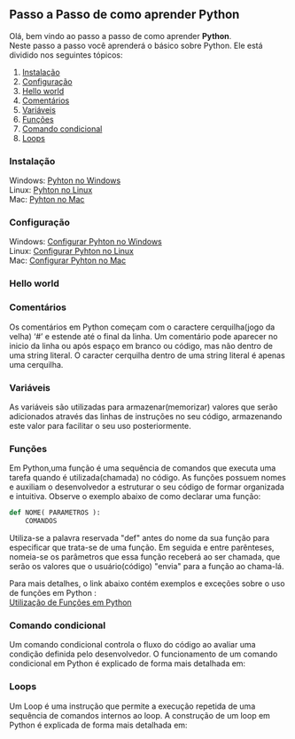 ## Passo a Passo de como aprender Python

Olá, bem vindo ao passo a passo de como aprender **Python**.  
Neste passo a passo você aprenderá o básico sobre Python. Ele está dividido nos seguintes tópicos:

1. [Instalação](https://github.com/matanjos/ProjetoFinalEngSoftware3/blob/main/Passo_a_passo_Python.md#instala%C3%A7%C3%A3o)  
2. [Configuração](https://github.com/matanjos/ProjetoFinalEngSoftware3/blob/main/Passo_a_passo_Python.md#configura%C3%A7%C3%A3o)  
3. [Hello world](https://github.com/matanjos/ProjetoFinalEngSoftware3/blob/main/Passo_a_passo_Python.md#hello-world)  
4. [Comentários](https://github.com/matanjos/ProjetoFinalEngSoftware3/blob/main/Passo_a_passo_Python.md#coment%C3%A1rios)  
5. [Variáveis](https://github.com/matanjos/ProjetoFinalEngSoftware3/blob/main/Passo_a_passo_Python.md#vari%C3%A1veis)  
6. [Funções](https://github.com/matanjos/ProjetoFinalEngSoftware3/blob/main/Passo_a_passo_Python.md#fun%C3%A7%C3%B5es)  
7. [Comando condicional](https://github.com/matanjos/ProjetoFinalEngSoftware3/blob/main/Passo_a_passo_Python.md#comando-condicional)  
8. [Loops](https://github.com/matanjos/ProjetoFinalEngSoftware3/blob/main/Passo_a_passo_Python.md#loops)

### Instalação  

Windows: [Pyhton no Windows](https://docs.python.org/pt-br/3/using/windows.html#the-full-installer)  
Linux: [Pyhton no Linux](https://docs.python.org/pt-br/3/using/unix.html?highlight=linux#getting-and-installing-the-latest-version-of-python)  
Mac: [Pyhton no Mac](https://docs.python.org/pt-br/3/using/mac.html?highlight=mac#getting-and-installing-macpython)  

### Configuração  

Windows: [Configurar Pyhton no Windows](https://docs.python.org/pt-br/3/using/windows.html#configuring-python)  
Linux: [Configurar Pyhton no Linux](https://docs.python.org/pt-br/3/using/unix.html?highlight=linux#getting-and-installing-the-latest-version-of-python)  
Mac: [Configurar Pyhton no Mac](https://docs.python.org/pt-br/3/using/mac.html?highlight=mac#getting-and-installing-macpython)  

### Hello world  


### Comentários  

Os comentários em Python começam com o caractere cerquilha(jogo da velha) ‘#’ e estende até o final da linha. 
Um comentário pode aparecer no inicio da linha ou após espaço em branco ou código, mas não dentro de uma string literal. 
O caracter cerquilha dentro de uma string literal é apenas uma cerquilha.  


### Variáveis

As variáveis são utilizadas para armazenar(memorizar) valores que serão adicionados através das linhas de instruções no seu código, armazenando este valor para facilitar o seu uso posteriormente.  


 ### Funções  
   
 Em Python,uma função é uma sequência de comandos que executa uma tarefa quando é utilizada(chamada) no código. As funções possuem nomes e auxiliam o desenvolvedor a estruturar o seu código de formar organizada e intuitiva. Observe o exemplo abaixo de como declarar uma função:  
   
```python
def NOME( PARAMETROS ):
    COMANDOS  
```

Utiliza-se a palavra reservada "def" antes do nome da sua função para especificar que trata-se de uma função. Em seguida e entre parênteses, nomeia-se os parâmetros que essa função receberá ao ser chamada, que serão os valores que o usuário(código) "envia" para a função ao chama-lá.  
  
Para mais detalhes, o link abaixo contém exemplos e exceções sobre o uso de funções em Python :  
[Utilização de Funções em Python](https://panda.ime.usp.br/pensepy/static/pensepy/05-Funcoes/funcoes.html)   

### Comando condicional  

Um comando condicional controla o fluxo do código ao avaliar uma condição definida pelo desenvolvedor. O funcionamento de um comando condicional em Python
é explicado de forma mais detalhada em:  

### Loops  

Um Loop é uma instrução que permite a execução repetida de uma sequência de comandos internos ao loop. A construção de um loop em Python é explicada de forma mais detalhada 
em: 




